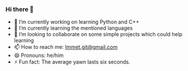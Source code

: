 ### Hi there 👋

- 🔭 I’m currently working on learning Python and C++
- 🌱 I’m currently learning the mentioned languages
- 👯 I’m looking to collaborate on some simple projects which could help learning
- 📫 How to reach me: Immet.git@gmail.com
- 😄 Pronouns: he/him
- ⚡ Fun fact: The average yawn lasts six seconds.
